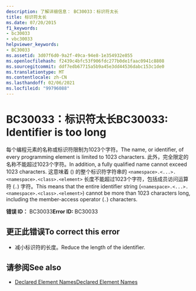 ```yaml
---
description: 了解详细信息： BC30033：标识符太长
title: 标识符太长
ms.date: 07/20/2015
f1_keywords:
- bc30033
- vbc30033
helpviewer_keywords:
- BC30033
ms.assetid: 3d07f6d0-9a2f-49ca-94e8-1e354932e855
ms.openlocfilehash: f2439c4bfc53f906fdc277b0de1faac0941c8808
ms.sourcegitcommit: ddf7edb67715a5b9a45e3dd44536dabc153c1de0
ms.translationtype: MT
ms.contentlocale: zh-CN
ms.lasthandoff: 02/06/2021
ms.locfileid: "99796088"
---
```

# <a name="bc30033-identifier-is-too-long"></a><span data-ttu-id="af342-103">BC30033：标识符太长</span><span class="sxs-lookup"><span data-stu-id="af342-103">BC30033: Identifier is too long</span></span>

<span data-ttu-id="af342-104">每个编程元素的名称或标识符限制为1023个字符。</span><span class="sxs-lookup"><span data-stu-id="af342-104">The name, or identifier, of every programming element is limited to 1023 characters.</span></span> <span data-ttu-id="af342-105">此外，完全限定的名称不能超过1023个字符。</span><span class="sxs-lookup"><span data-stu-id="af342-105">In addition, a fully qualified name cannot exceed 1023 characters.</span></span> <span data-ttu-id="af342-106">这意味着 () 的整个标识符字符串的 `<namespace>.<...>.<namespace>.<class>.<element>` 长度不能超过1023个字符，包括成员访问运算符 (`.`) 字符。</span><span class="sxs-lookup"><span data-stu-id="af342-106">This means that the entire identifier string (`<namespace>.<...>.<namespace>.<class>.<element>`) cannot be more than 1023 characters long, including the member-access operator (`.`) characters.</span></span>

 <span data-ttu-id="af342-107">**错误 ID：** BC30033</span><span class="sxs-lookup"><span data-stu-id="af342-107">**Error ID:** BC30033</span></span>

## <a name="to-correct-this-error"></a><span data-ttu-id="af342-108">更正此错误</span><span class="sxs-lookup"><span data-stu-id="af342-108">To correct this error</span></span>

- <span data-ttu-id="af342-109">减小标识符的长度。</span><span class="sxs-lookup"><span data-stu-id="af342-109">Reduce the length of the identifier.</span></span>

## <a name="see-also"></a><span data-ttu-id="af342-110">请参阅</span><span class="sxs-lookup"><span data-stu-id="af342-110">See also</span></span>

- [<span data-ttu-id="af342-111">Declared Element Names</span><span class="sxs-lookup"><span data-stu-id="af342-111">Declared Element Names</span></span>](../../programming-guide/language-features/declared-elements/declared-element-names.md)

